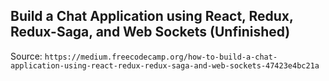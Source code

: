 ## Build a Chat Application using React, Redux, Redux-Saga, and Web Sockets (Unfinished)

Source: `https://medium.freecodecamp.org/how-to-build-a-chat-application-using-react-redux-redux-saga-and-web-sockets-47423e4bc21a`
